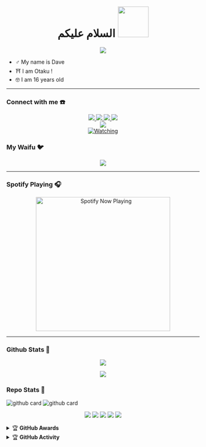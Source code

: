 <h1 align="center">السلام عليكم <img src="https://telegra.ph/file/9cb600761a5f2636aa48c.jpg" width="80px" alt=""><br></h1>
<p align="center">
  <img src="https://telegra.ph/file/9cb600761a5f2636aa48c.jpg" />
</p>

<p align="center">

- ♂️ My name is Dave
- ⛩️ I am Otaku !
- 🤓 I am 16 years old
</p>

------
### Connect with me ☎️
<p align="center">
  <a href="https://instagram.com/Juaan1991"><img src="https://img.shields.io/badge/Instagram-E4405F?style=for-the-badge&logo=instagram&logoColor=white"/> 
  <a href="https://wa.me/62887435006141?text=Hi%20Bang Dave"><img src="https://img.shields.io/badge/WhatsApp-25D366?style=for-the-badge&logo=whatsapp&logoColor=white" />
  <a href="https://www.facebook.com/OFFCIAL76"><img src="https://img.shields.io/badge/Facebook-%234267B2.svg?&style=for-the-badge&logo=facebook&logoColor=white" />
  <a href="https://t.me/RioDxD"><img src="https://img.shields.io/badge/Telegram-%230088cc.svg?&style=for-the-badge&logo=telegram&logoColor=white" /> <br>
  <a href="tiktok.com/@Eichii01"><img src="https://img.shields.io/badge/Tiktok-GuaAbuzz-010101?style=for-the-badge&logo=tiktok&logoColor=white&link=tiktok.com/@Eichii01" /><br>
  <a name=Eichii01&label=VIEWS&style=flat-square&color=orange" />
  <a href="https://komarev.com/ghpvc/?username=Eichii01&color=blue&style=flat-square&label=Profile+Views"><img title="Watching" src="https://komarev.com/ghpvc/?username=Eichii01&color=green&style=flat-square&label=Profile+View"></a>
</p>

### My Waifu 🐦
<p align="center">
  <img src="https://telegra.ph/file/0217d9f38a4af7f36a3d0.jpg" />
</p>

------

### Spotify Playing 🎧

<p align="center">
  <a href="https://open.spotify.com/track/4LRPiXqCikLlN15c3yImP7?si=ha09CQFbT5-gpzjGKP9MLQ&utm_source=copy-link" target="_blank"><img src="https://now-playing-on-spotify.vercel.app/api/spotify" alt="Spotify Now Playing" width="350"/></a>
</p>

------

### Github Stats 🚀

<p align="center"><a href="https://github.com/DaveCrazon"><img src="https://github-readme-stats.vercel.app/api?username=DaveCrazon&show_icons=true&theme=radical"></a></p>
<p align="center"><a href="https://github.com/DaveCrazon"><img src="https://github-readme-stats.vercel.app/api/top-langs/?username=DaveCrazon&theme=radical&layout=compact"></a></p> 

### Repo Stats 🔭
![github card](https://github-readme-stats.vercel.app/api/pin/?username=DaveCrazon&repo=database&theme=dark)
![github card](https://github-readme-stats.vercel.app/api/pin/?username=DaveCrazon&repo=Mochi2.0&theme=nightowl)


<p align="center">
    <img src="https://img.shields.io/badge/OS-Linux-blue?&logo=Linux" />
    <img src="https://img.shields.io/badge/OS-Windows-blue?&logo=Windows" />
    <img src="https://img.shields.io/badge/IDE-Xcode-blue?&logo=xcode" />
    <img src="https://img.shields.io/badge/Text%20Editor-Visual%20Studio%20Code-blue?&logo=visual%20studio%20code&logoColor=blue" />
    <img src="https://img.shields.io/badge/Sublime%20Text-gray?&logo=Sublime-Text" />
</p>
<details>
    <summary>&#127942 <b>GitHub Awards</b></summary><br/>

![Github Trophy](https://github-profile-trophy.vercel.app/?username=DaveCrazon)

</details>

<details>
    <summary>&#127942 <b>GitHub Activity</b></summary><br/>

![Metrics](https://metrics.lecoq.io/DaveCrazon)

</details> 

